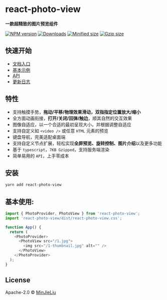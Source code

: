 # react-photo-view

**一款超精致的图片预览组件**

[![NPM version][npm-image]][npm-url]
[![Downloads][downloads-image]][downloads-url]
[![Minified size][min-size-image]][bundlephobia-url]
[![Gzip size][gzip-size-image]][bundlephobia-url]

## 快速开始

- [文档入口](https://react-photo-view.vercel.app)
- [基本示例](https://react-photo-view.vercel.app/docs/getting-started)
- [API](https://react-photo-view.vercel.app/docs/api)
- [更新日志](https://react-photo-view.vercel.app/docs/change-log)

## 特性

- 支持触摸手势，**拖动/平移/物理效果滑动，双指指定位置放大/缩小**
- 全方面动画衔接，**打开/关闭/回弹/触边**，顺其自然的交互效果
- 图像自适应，以一个合适的最初呈现大小，并根据调整自适应
- 支持自定义如 `<video />` 或任意 `HTML` 元素的预览
- 键盘导航，完美适配桌面端
- 支持自定义节点扩展，轻松实现**全屏预览、旋转控制、图片介绍**以及更多功能
- 基于 `typescript`，`7KB Gzipped`，支持服务端渲染
- 简单易用的 `API`，上手零成本

## 安装

```bash
yarn add react-photo-view
```

## 基本使用:

```js
import { PhotoProvider, PhotoView } from 'react-photo-view';
import 'react-photo-view/dist/react-photo-view.css';

function App() {
  return (
    <PhotoProvider>
      <PhotoView src="/1.jpg">
        <img src="/1-thumbnail.jpg" alt="" />
      </PhotoView>
    </PhotoProvider>
  );
}
```

## License

Apache-2.0 © [MinJieLiu](https://github.com/MinJieLiu)

[npm-image]: https://img.shields.io/npm/v/react-photo-view.svg?style=flat-square
[npm-url]: https://npmjs.org/package/react-photo-view
[downloads-image]: http://img.shields.io/npm/dm/react-photo-view.svg?style=flat-square
[downloads-url]: https://npmjs.org/package/react-photo-view
[min-size-image]: https://badgen.net/bundlephobia/min/react-photo-view?label=minified
[gzip-size-image]: https://badgen.net/bundlephobia/minzip/react-photo-view?label=gzip
[bundlephobia-url]: https://bundlephobia.com/result?p=react-photo-view
